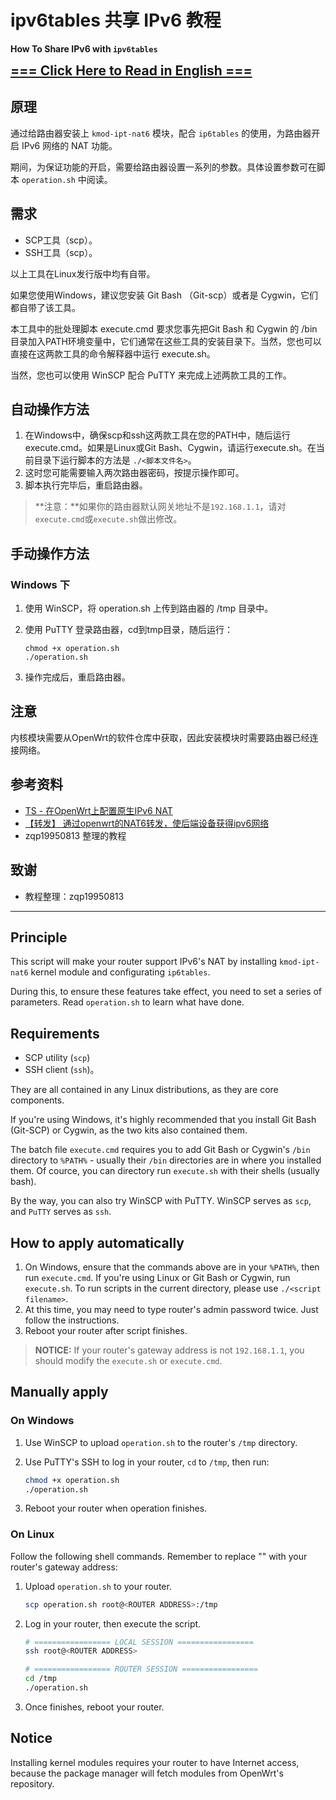 # ipv6tables 共享 IPv6 教程

**How To Share IPv6 with `ipv6tables`**

<span style="font-size: 1.5em;">**[=== Click Here to Read in English ===](#english)**</span>

## 原理

通过给路由器安装上 `kmod-ipt-nat6` 模块，配合 `ip6tables` 的使用，为路由器开启 IPv6 网络的 NAT 功能。

期间，为保证功能的开启，需要给路由器设置一系列的参数。具体设置参数可在脚本 `operation.sh` 中阅读。

## 需求

* SCP工具（scp）。
* SSH工具（scp）。

以上工具在Linux发行版中均有自带。

如果您使用Windows，建议您安装 Git Bash （Git-scp）或者是 Cygwin，它们都自带了该工具。

本工具中的批处理脚本 execute.cmd 要求您事先把Git Bash 和 Cygwin 的 /bin 目录加入PATH环境变量中，它们通常在这些工具的安装目录下。当然，您也可以直接在这两款工具的命令解释器中运行 execute.sh。

当然，您也可以使用 WinSCP 配合 PuTTY 来完成上述两款工具的工作。

## 自动操作方法

1. 在Windows中，确保scp和ssh这两款工具在您的PATH中，随后运行execute.cmd。如果是Linux或Git Bash、Cygwin，请运行execute.sh。在当前目录下运行脚本的方法是 ```./<脚本文件名>```。
2. 这时您可能需要输入两次路由器密码，按提示操作即可。
3. 脚本执行完毕后，重启路由器。

> **注意：**如果你的路由器默认网关地址不是`192.168.1.1`，请对`execute.cmd`或`execute.sh`做出修改。

## 手动操作方法

### Windows 下

1. 使用 WinSCP，将 operation.sh 上传到路由器的 /tmp 目录中。
2. 使用 PuTTY 登录路由器，cd到tmp目录，随后运行：

    ```shell
    chmod +x operation.sh
    ./operation.sh
    ```

3. 操作完成后，重启路由器。

## 注意

内核模块需要从OpenWrt的软件仓库中获取，因此安装模块时需要路由器已经连接网络。

## 参考资料

* [TS - 在OpenWrt上配置原生IPv6 NAT](https://tang.su/2017/03/openwrt-ipv6-nat/)
* [【转发】 通过openwrt的NAT6转发，使后端设备获得ipv6网络](https://blog.csdn.net/guituo9698/article/details/70285755)
* zqp19950813 整理的教程

## 致谢

* 教程整理：zqp19950813

---

<!-- English translation start -->
<span id="english"></span>

## Principle

This script will make your router support IPv6's NAT by installing `kmod-ipt-nat6` kernel module and configurating `ip6tables`.

During this, to ensure these features take effect, you need to set a series of parameters. Read `operation.sh` to learn what have done.

## Requirements

* SCP utility (`scp`)
* SSH client (`ssh`)。

They are all contained in any Linux distributions, as they are core components.

If you're using Windows, it's highly recommended that you install Git Bash (Git-SCP) or Cygwin, as the two kits also contained them.

The batch file `execute.cmd` requires you to add Git Bash or Cygwin's `/bin` directory to `%PATH%` - usually their `/bin` directories are in where you installed them. Of cource, you can directory run `execute.sh` with their shells (usually bash).

By the way, you can also try WinSCP with PuTTY. WinSCP serves as `scp`, and `PuTTY` serves as `ssh`.

## How to apply automatically

1. On Windows, ensure that the commands above are in your `%PATH%`, then run `execute.cmd`. If you're using Linux or Git Bash or Cygwin, run `execute.sh`. To run scripts in the current directory, please use ```./<script filename>```.
2. At this time, you may need to type router's admin password twice. Just follow the instructions.
3. Reboot your router after script finishes.

> **NOTICE:** If your router's gateway address is not `192.168.1.1`, you should modify the `execute.sh` or `execute.cmd`.

## Manually apply

### On Windows

1. Use WinSCP to upload `operation.sh` to the router's `/tmp` directory.
2. Use PuTTY's SSH to log in your router, `cd` to `/tmp`, then run:

    ```bash
    chmod +x operation.sh
    ./operation.sh
    ```

3. Reboot your router when operation finishes.

### On Linux

Follow the following shell commands. Remember to replace "<ROUTER ADDRESS>" with your router's gateway address:

1. Upload `operation.sh` to your router.

    ```bash
    scp operation.sh root@<ROUTER ADDRESS>:/tmp
    ```

2. Log in your router, then execute the script.

    ```bash
    # ================= LOCAL SESSION =================
    ssh root@<ROUTER ADDRESS>

    # ================= ROUTER SESSION =================
    cd /tmp
    ./operation.sh
    ```

3. Once finishes, reboot your router.

## Notice

Installing kernel modules requires your router to have Internet access, because the package manager will fetch modules from OpenWrt's repository.
